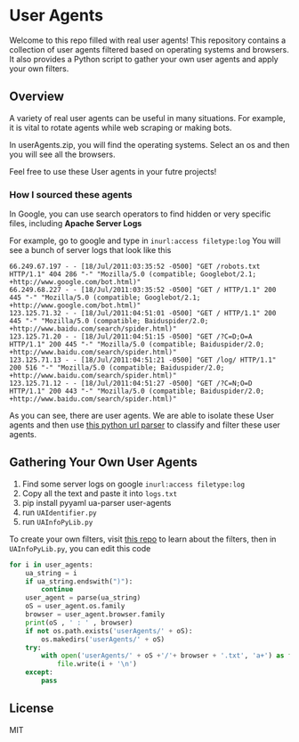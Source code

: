# User Agents

Welcome to this repo filled with real user agents! This repository contains a collection of user agents filtered based on operating systems and browsers. It also provides a Python script to gather your own user agents and apply your own filters.


## Overview

A variety of real user agents can be useful in many situations. For example, it is vital to rotate agents while web scraping or making bots.

In userAgents.zip, you will find the operating systems. Select an os and then you will see all the browsers.

Feel free to use these User agents in your futre projects!

### How I sourced these agents

In Google, you can use search operators to find hidden or very specific files, including **Apache Server Logs**

For example, go to google and type in `inurl:access filetype:log`
You will see a bunch of server logs that look like this
```
66.249.67.197 - - [18/Jul/2011:03:35:52 -0500] "GET /robots.txt HTTP/1.1" 404 286 "-" "Mozilla/5.0 (compatible; Googlebot/2.1; +http://www.google.com/bot.html)"
66.249.68.227 - - [18/Jul/2011:03:35:52 -0500] "GET / HTTP/1.1" 200 445 "-" "Mozilla/5.0 (compatible; Googlebot/2.1; +http://www.google.com/bot.html)"
123.125.71.32 - - [18/Jul/2011:04:51:01 -0500] "GET / HTTP/1.1" 200 445 "-" "Mozilla/5.0 (compatible; Baiduspider/2.0; +http://www.baidu.com/search/spider.html)"
123.125.71.20 - - [18/Jul/2011:04:51:15 -0500] "GET /?C=D;O=A HTTP/1.1" 200 445 "-" "Mozilla/5.0 (compatible; Baiduspider/2.0; +http://www.baidu.com/search/spider.html)"
123.125.71.13 - - [18/Jul/2011:04:51:21 -0500] "GET /log/ HTTP/1.1" 200 516 "-" "Mozilla/5.0 (compatible; Baiduspider/2.0; +http://www.baidu.com/search/spider.html)"
123.125.71.12 - - [18/Jul/2011:04:51:27 -0500] "GET /?C=N;O=D HTTP/1.1" 200 443 "-" "Mozilla/5.0 (compatible; Baiduspider/2.0; +http://www.baidu.com/search/spider.html)"
```

As you can see, there are user agents. We are able to isolate these User agents and then use [this python url parser](https://github.com/selwin/python-user-agents) to classify and filter these user agents.




## Gathering Your Own User Agents

1. Find some server logs on google `inurl:access filetype:log`
2. Copy all the text and paste it into `logs.txt`
3. pip install pyyaml ua-parser user-agents
4. run `UAIdentifier.py`
5. run `UAInfoPyLib.py`

To create your own filters, visit [this repo](https://github.com/selwin/python-user-agents) to learn about the filters, then in `UAInfoPyLib.py`, you can edit this code

```python
for i in user_agents:
    ua_string = i
    if ua_string.endswith(")"):
        continue
    user_agent = parse(ua_string)
    oS = user_agent.os.family
    browser = user_agent.browser.family
    print(oS , ' : ' , browser)
    if not os.path.exists('userAgents/' + oS):
        os.makedirs('userAgents/' + oS)
    try:
        with open('userAgents/' + oS +'/'+ browser + '.txt', 'a+') as file:
            file.write(i + '\n')
    except:
        pass
```


## License

MIT
